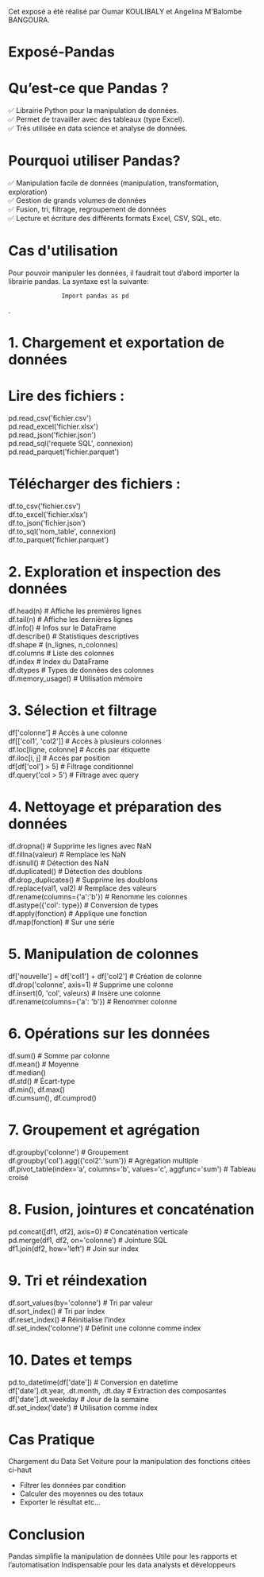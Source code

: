 Cet exposé a été réalisé par Oumar KOULIBALY et Angelina M'Balombe BANGOURA.

# Exposé-Pandas
 # Qu’est-ce que Pandas ?

✅ Librairie Python pour la manipulation de données.<br>
✅ Permet de travailler avec des tableaux (type Excel).<br>
✅ Très utilisée en data science et analyse de données.<br>

# Pourquoi utiliser Pandas?

✅ Manipulation facile de données (manipulation, transformation, exploration)<br>
✅ Gestion de grands volumes de données<br>
✅ Fusion, tri, filtrage, regroupement de données<br>
✅ Lecture et écriture des différents formats Excel, CSV, SQL, etc.<br>

# Cas d'utilisation
Pour pouvoir manipuler les données, il faudrait tout d’abord importer la librairie pandas. La syntaxe est la suivante:

                   Import pandas as pd
.
# 1. Chargement et exportation de données

# Lire des fichiers :
pd.read_csv('fichier.csv')<br>
pd.read_excel('fichier.xlsx')<br>
pd.read_json('fichier.json')<br>
pd.read_sql('requete SQL', connexion)<br>
pd.read_parquet('fichier.parquet')<br>

# Télécharger des fichiers :

df.to_csv('fichier.csv')<br>
df.to_excel('fichier.xlsx')<br>
df.to_json('fichier.json')<br>
df.to_sql('nom_table', connexion)<br>
df.to_parquet('fichier.parquet')<br>

# 2. Exploration et inspection des données

df.head(n)               # Affiche les premières lignes<br>
df.tail(n)               # Affiche les dernières lignes<br>
df.info()                # Infos sur le DataFrame<br>
df.describe()            # Statistiques descriptives<br>
df.shape                 # (n_lignes, n_colonnes)<br>
df.columns               # Liste des colonnes<br>
df.index                 # Index du DataFrame<br>
df.dtypes                # Types de données des colonnes<br>
df.memory_usage()        # Utilisation mémoire<br>

# 3. Sélection et filtrage

df['colonne']            # Accès à une colonne<br>
df[['col1', 'col2']]     # Accès à plusieurs colonnes<br>
df.loc[ligne, colonne]   # Accès par étiquette<br>
df.iloc[i, j]            # Accès par position<br>
df[df['col'] > 5]        # Filtrage conditionnel<br>
df.query('col > 5')      # Filtrage avec query<br>

# 4. Nettoyage et préparation des données

df.dropna()                      # Supprime les lignes avec NaN<br>
df.fillna(valeur)               # Remplace les NaN<br>
df.isnull()                     # Détection des NaN<br>
df.duplicated()                 # Détection des doublons<br>
df.drop_duplicates()            # Supprime les doublons<br>
df.replace(val1, val2)          # Remplace des valeurs<br>
df.rename(columns={'a':'b'})    # Renomme les colonnes<br>
df.astype({'col': type})        # Conversion de types<br>
df.apply(fonction)              # Applique une fonction<br>
df.map(fonction)                # Sur une série<br>

# 5. Manipulation de colonnes

df['nouvelle'] = df['col1'] + df['col2']   # Création de colonne<br>
df.drop('colonne', axis=1)                 # Supprime une colonne<br>
df.insert(0, 'col', valeurs)               # Insère une colonne<br>
df.rename(columns={'a': 'b'})              # Renommer colonne<br>

# 6. Opérations sur les données

df.sum()                      # Somme par colonne <br>
df.mean()                     # Moyenne<br>
df.median()<br>
df.std()                      # Écart-type<br>
df.min(), df.max()<br>
df.cumsum(), df.cumprod()<br>

# 7. Groupement et agrégation

df.groupby('colonne')                      # Groupement<br>
df.groupby('col').agg({'col2':'sum'})      # Agrégation multiple<br>
df.pivot_table(index='a', columns='b', values='c', aggfunc='sum')  # Tableau croisé<br>

# 8. Fusion, jointures et concaténation

pd.concat([df1, df2], axis=0)              # Concaténation verticale<br>
pd.merge(df1, df2, on='colonne')           # Jointure SQL<br>
df1.join(df2, how='left')                  # Join sur index<br>

# 9. Tri et réindexation

df.sort_values(by='colonne')              # Tri par valeur<br>
df.sort_index()                           # Tri par index<br>
df.reset_index()                          # Réinitialise l’index<br>
df.set_index('colonne')                   # Définit une colonne comme index<br>

# 10. Dates et temps

pd.to_datetime(df['date'])               # Conversion en datetime<br>
df['date'].dt.year, .dt.month, .dt.day   # Extraction des composantes<br>
df['date'].dt.weekday                    # Jour de la semaine<br>
df.set_index('date')                     # Utilisation comme index<br>

# Cas Pratique
Chargement du Data Set Voiture pour la manipulation des fonctions citées ci-haut
-  Filtrer les données par condition
- Calculer des moyennes ou des totaux
- Exporter le résultat etc...

# Conclusion
Pandas simplifie la manipulation de données
Utile pour les rapports et l’automatisation
Indispensable pour les data analysts et développeurs







